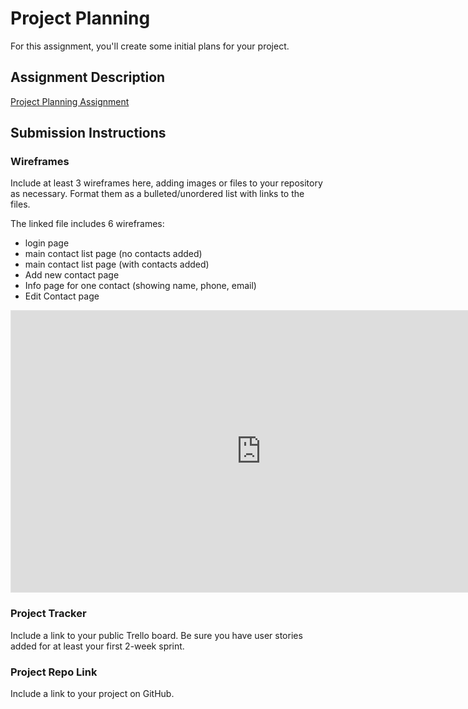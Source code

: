 # Project Planning
For this assignment, you'll create some initial plans for your project.

## Assignment Description
[Project Planning Assignment](https://education.launchcode.org/liftoff/modules/assignments/project-planning)

## Submission Instructions

### Wireframes

Include at least 3 wireframes here, adding images or files to your repository as necessary. Format them as a bulleted/unordered list with links to the files.



The linked file includes 6 wireframes:
- login page
- main contact list page (no contacts added)
- main contact list page (with contacts added)
- Add new contact page 
- Info page for one contact (showing name, phone, email)
- Edit Contact page

<iframe style="border: 1px solid rgba(0, 0, 0, 0.1);" width="800" height="450" src="https://www.figma.com/embed?embed_host=share&url=https%3A%2F%2Fwww.figma.com%2Ffile%2Fe6CY9WabLw5F45VoX4QoOw%2FClairvoyant%3Fnode-id%3D0%253A1" allowfullscreen></iframe>

### Project Tracker

Include a link to your public Trello board. Be sure you have user stories added for at least your first 2-week sprint.

### Project Repo Link

Include a link to your project on GitHub.
